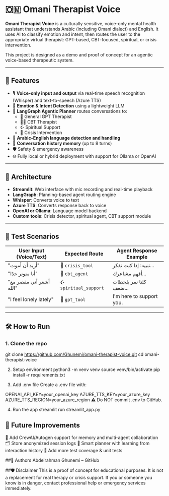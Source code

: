 # 🇴🇲 Omani Therapist Voice

**Omani Therapist Voice** is a culturally sensitive, voice-only mental health assistant that understands Arabic (including Omani dialect) and English. It uses AI to classify emotion and intent, then routes the user to the appropriate virtual therapist: GPT-based, CBT-focused, spiritual, or crisis intervention.

This project is designed as a demo and proof of concept for an agentic voice-based therapeutic system.

---

## 🚀 Features

- 🎙️ **Voice-only input and output** via real-time speech recognition (Whisper) and text-to-speech (Azure TTS)
- 🧠 **Emotion & Intent Detection** using a lightweight LLM
- 🧭 **LangGraph Agentic Planner** routes conversations to:
  - 🤖 General GPT Therapist
  - 🧘‍♀️ CBT Therapist
  - ☪️ Spiritual Support
  - 🚨 Crisis Intervention
- 💬 **Arabic-English language detection and handling**
- 📜 **Conversation history memory** (up to 8 turns)
- 🛡️ Safety & emergency awareness
- 🌐 Fully local or hybrid deployment with support for Ollama or OpenAI

---

## 🧱 Architecture

- **Streamlit**: Web interface with mic recording and real-time playback
- **LangGraph**: Planning-based agent routing engine
- **Whisper**: Converts voice to text
- **Azure TTS**: Converts response back to voice
- **OpenAI or Ollama**: Language model backend
- **Custom tools**: Crisis detector, spiritual agent, CBT support module

---

## 🧪 Test Scenarios

| User Input (Voice/Text) | Expected Route           | Agent Response Example |
|-------------------------|--------------------------|-------------------------|
| "أريد أن أموت"          | 🚨 `crisis_tool`         | تنبيه: إذا كنت تفكر...  |
| "أنا متوتر جدًا"        | 🧘 `cbt_agent`           | أفهم مشاعرك...          |
| "أشعر أني مقصر مع الله" | ☪️ `spiritual_support`   | كلنا نمر بلحظات ضعف...   |
| "I feel lonely lately"  | 🤖 `gpt_tool`            | I'm here to support you.|

---

## 🛠️ How to Run

### 1. Clone the repo
git clone https://github.com/Ghunemi/omani-therapist-voice.git
cd omani-therapist-voice

2. Setup environment
python3 -m venv venv
source venv/bin/activate
pip install -r requirements.txt

4. Add .env file
Create a .env file with:

OPENAI_API_KEY=your_openai_key
AZURE_TTS_KEY=your_azure_key
AZURE_TTS_REGION=your_azure_region
⚠️ Do NOT commit .env to GitHub.

4. Run the app
streamlit run streamlit_app.py


## 🧠  Future Improvements
🤝 Add CrewAI/Autogen support for memory and multi-agent collaboration
🗂️ Store anonymized session logs
🧭 Smart planner with learning from interaction history
🧪 Add more test coverage & unit tests

##🤝 Authors
Abdelrahman Ghunemi – GitHub

##🛡️ Disclaimer
This is a proof of concept for educational purposes. It is not a replacement for real therapy or crisis support. If you or someone you know is in danger, contact professional help or emergency services immediately.
